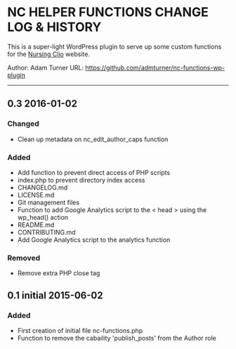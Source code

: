 # NC HELPER FUNCTIONS CHANGE LOG & HISTORY

This is a super-light WordPress plugin to serve up some custom functions for the [Nursing Clio](http://nursingclio.org) website.

Author: Adam Turner
URL: https://github.com/admturner/nc-functions-wp-plugin

<!-- 
Changelog formatting (http://semver.org/): 

## Major.MinorAddorDeprec.Bugfix YYYY-MM-DD

### Todo (for upcoming changes)
### Security (in case of fixed vulnerabilities)
### Fixed (for any bug fixes)
### Changed (for changes in existing functionality)
### Added (for new features)
### Deprecated (for once-stable features removed in upcoming releases)
### Removed (for deprecated features removed in this release)
-->

---

## 0.3 2016-01-02

### Changed

- Clean up metadata on nc_edit_author_caps function

### Added

- Add function to prevent direct access of PHP scripts
- index.php to prevent directory index access
- CHANGELOG.md
- LICENSE.md
- Git management files
- Function to add Google Analytics script to the < head > using the wp_head() action
- README.md
- CONTRIBUTING.md
- Add Google Analytics script to the analytics function

### Removed

- Remove extra PHP close tag

## 0.1 initial 2015-06-02

### Added

- First creation of initial file nc-functions.php
- Function to remove the cabaility 'publish_posts' from the Author role